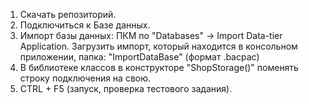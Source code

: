 1) Скачать репозиторий.
2) Подключиться к Базе данных. 
3) Импорт базы данных: ПКМ по "Databases" -> Import Data-tier Application. Загрузить импорт, который находится в консольном приложении, папка: "ImportDataBase" (формат .bacpac)
4) В библиотеке классов в конструкторе "ShopStorage()" поменять строку подключения на свою.
5) CTRL + F5 (запуск, проверка тестового задания).
